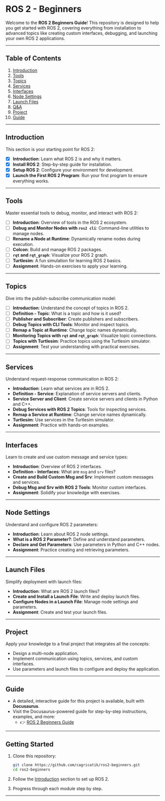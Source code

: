 # ROS 2 - Beginners

Welcome to the **ROS 2 Beginners Guide**! This repository is designed to help you get started with ROS 2, covering everything from installation to advanced topics like creating custom interfaces, debugging, and launching your own ROS 2 applications.

---

## Table of Contents

1. [Introduction](#introduction)
2. [Tools](#tools)
3. [Topics](#topics)
4. [Services](#services)
5. [Interfaces](#interfaces)
6. [Node Settings](#node-settings)
7. [Launch Files](#launch-files)
8. [Q&A](#qa)
9. [Project](#project)
10. [Guide](#guide)

---

## Introduction

This section is your starting point for ROS 2:

- [x] **Introduction**: Learn what ROS 2 is and why it matters.
- [x] **Install ROS 2**: Step-by-step guide for installation.
- [x] **Setup ROS 2**: Configure your environment for development.
- [x] **Launch the First ROS 2 Program**: Run your first program to ensure everything works.

---

## Tools

Master essential tools to debug, monitor, and interact with ROS 2:

- [ ] **Introduction**: Overview of tools in the ROS 2 ecosystem.
- [ ] **Debug and Monitor Nodes with `ros2 cli`**: Command-line utilities to manage nodes.
- [ ] **Rename a Node at Runtime**: Dynamically rename nodes during execution.
- [ ] **Colcon**: Build and manage ROS 2 packages.
- [ ] **`rqt` and `rqt_graph`**: Visualize your ROS 2 graph.
- [ ] **Turtlesim**: A fun simulation for learning ROS 2 basics.
- [ ] **Assignment**: Hands-on exercises to apply your learning.

---

## Topics

Dive into the publish-subscribe communication model:

- [ ] **Introduction**: Understand the concept of topics in ROS 2.
- [ ] **Definition - Topic**: What is a topic and how is it used?
- [ ] **Publisher and Subscriber**: Create publishers and subscribers.
- [ ] **Debug Topics with CLI Tools**: Monitor and inspect topics.
- [ ] **Remap a Topic at Runtime**: Change topic names dynamically.
- [ ] **Monitoring Topics with `rqt` and `rqt_graph`**: Visualize topic connections.
- [ ] **Topics with Turtlesim**: Practice topics using the Turtlesim simulator.
- [ ] **Assignment**: Test your understanding with practical exercises.

---

## Services

Understand request-response communication in ROS 2:

- **Introduction**: Learn what services are in ROS 2.
- **Definition - Service**: Explanation of service servers and clients.
- **Service Server and Client**: Create service servers and clients in Python and C++.
- **Debug Services with ROS 2 Topics**: Tools for inspecting services.
- **Remap a Service at Runtime**: Change service names dynamically.
- **Turtlesim**: Use services in the Turtlesim simulator.
- **Assignment**: Practice with hands-on examples.

---

## Interfaces

Learn to create and use custom message and service types:

- **Introduction**: Overview of ROS 2 interfaces.
- **Definition - Interfaces**: What are `msg` and `srv` files?
- **Create and Build Custom Msg and Srv**: Implement custom messages and services.
- **Debug Msg and Srv with ROS 2 Tools**: Monitor custom interfaces.
- **Assignment**: Solidify your knowledge with exercises.

---

## Node Settings

Understand and configure ROS 2 parameters:

- **Introduction**: Learn about ROS 2 node settings.
- **What is a ROS 2 Parameter?**: Define and understand parameters.
- **Declare and Get Parameters**: Use parameters in Python and C++ nodes.
- **Assignment**: Practice creating and retrieving parameters.

---

## Launch Files

Simplify deployment with launch files:

- **Introduction**: What are ROS 2 launch files?
- **Create and Install a Launch File**: Write and deploy launch files.
- **Configure Nodes in a Launch File**: Manage node settings and parameters.
- **Assignment**: Create and test your launch files.

---

## Project

Apply your knowledge to a final project that integrates all the concepts:
- Design a multi-node application.
- Implement communication using topics, services, and custom interfaces.
- Use parameters and launch files to configure and deploy the application.

---

## Guide

- A detailed, interactive guide for this project is available, built with **Docusaurus**. 
- Visit the Docusaurus-powered guide for step-by-step instructions, examples, and more:
    - 👉 [ROS 2 Beginners Guide](https://cagricatik.github.io/ROS2-Beginners/)

---

## Getting Started

1. Clone this repository:
   ```bash
   git clone https://github.com/cagricatik/ros2-beginners.git
   cd ros2-beginners
   ```

2. Follow the [Introduction](#introduction) section to set up ROS 2.

3. Progress through each module step by step.

---
